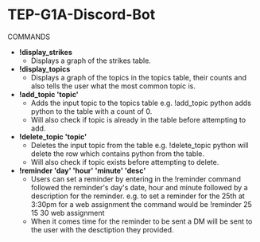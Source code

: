# TEP-G1A-Discord-Bot

COMMANDS
- **!display_strikes**
    - Displays a graph of the strikes table.
- **!display_topics**
    - Displays a graph of the topics in the topics table, their counts and also tells the user what the most common topic is.
- **!add_topic 'topic'**
    - Adds the input topic to the topics table e.g. !add_topic python adds python to the table with a count of 0.
    - Will also check if topic is already in the table before attempting to add.
- **!delete_topic 'topic'**
    - Deletes the input topic from the table e.g. !delete_topic python will delete the row which contains python from the table.
    - Will also check if topic exists before attempting to delete.
- **!reminder 'day' 'hour' 'minute' 'desc'**
    - Users can set a reminder by entering in the !reminder command followed the reminder's day's date, hour and minute followed by a description for the reminder. e.g. to set a reminder for the 25th at 3:30pm for a web assignment the command would be !reminder 25 15 30 web assignment
    - When it comes time for the reminder to be sent a DM will be sent to the user with the desctiption they provided.

